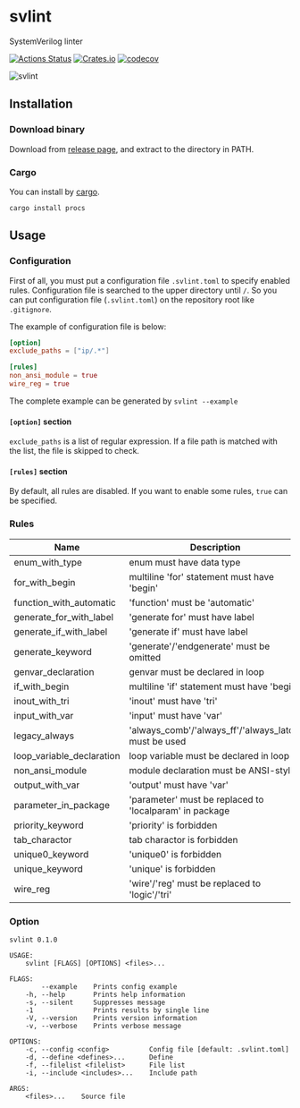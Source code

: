 # svlint

SystemVerilog linter

[![Actions Status](https://github.com/dalance/svlint/workflows/Regression/badge.svg)](https://github.com/dalance/svlint/actions)
[![Crates.io](https://img.shields.io/crates/v/svlint.svg)](https://crates.io/crates/svlint)
[![codecov](https://codecov.io/gh/dalance/svlint/branch/master/graph/badge.svg)](https://codecov.io/gh/dalance/svlint)

![svlint](https://user-images.githubusercontent.com/4331004/67759664-377b5480-fa83-11e9-895f-7deef6dde516.png)

## Installation

### Download binary

Download from [release page](https://github.com/dalance/svlint/releases/latest), and extract to the directory in PATH.

### Cargo

You can install by [cargo](https://crates.io/crates/procs).

```
cargo install procs
```

## Usage

### Configuration

First of all, you must put a configuration file `.svlint.toml` to specify enabled rules.
Configuration file is searched to the upper directory until `/`.
So you can put configuration file (`.svlint.toml`) on the repository root like `.gitignore`.

The example of configuration file is below:

```toml
[option]
exclude_paths = ["ip/.*"]

[rules]
non_ansi_module = true
wire_reg = true
```

The complete example can be generated by `svlint --example`

#### `[option]` section

`exclude_paths` is a list of regular expression. If a file path is matched with the list, the file is skipped to check.

#### `[rules]` section

By default, all rules are disabled. If you want to enable some rules, `true` can be specified.

### Rules

| Name                      | Description                                                 |
| ------------------------- | ----------------------------------------------------------- |
| enum_with_type            | enum must have data type                                    |
| for_with_begin            | multiline 'for' statement must have 'begin'                 |
| function_with_automatic   | 'function' must be 'automatic'                              |
| generate_for_with_label   | 'generate for' must have label                              |
| generate_if_with_label    | 'generate if' must have label                               |
| generate_keyword          | 'generate'/'endgenerate' must be omitted                    |
| genvar_declaration        | genvar must be declared in loop                             |
| if_with_begin             | multiline 'if' statement must have 'begin'                  |
| inout_with_tri            | 'inout' must have 'tri'                                     |
| input_with_var            | 'input' must have 'var'                                     |
| legacy_always             | 'always_comb'/'always_ff'/'always_latch' must be used       |
| loop_variable_declaration | loop variable must be declared in loop                      |
| non_ansi_module           | module declaration must be ANSI-style                       |
| output_with_var           | 'output' must have 'var'                                    |
| parameter_in_package      | 'parameter' must be replaced to 'localparam' in package     |
| priority_keyword          | 'priority' is forbidden                                     |
| tab_charactor             | tab charactor is forbidden                                  |
| unique0_keyword           | 'unique0' is forbidden                                      |
| unique_keyword            | 'unique' is forbidden                                       |
| wire_reg                  | 'wire'/'reg' must be replaced to 'logic'/'tri'              |

### Option

```
svlint 0.1.0

USAGE:
    svlint [FLAGS] [OPTIONS] <files>...

FLAGS:
        --example    Prints config example
    -h, --help       Prints help information
    -s, --silent     Suppresses message
    -1               Prints results by single line
    -V, --version    Prints version information
    -v, --verbose    Prints verbose message

OPTIONS:
    -c, --config <config>          Config file [default: .svlint.toml]
    -d, --define <defines>...      Define
    -f, --filelist <filelist>      File list
    -i, --include <includes>...    Include path

ARGS:
    <files>...    Source file
```

